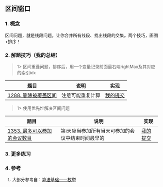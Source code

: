 ## 区间窗口

### 1. 概念
区间问题，就是线段问题，让你合并所有线段、找出线段的交集。两个技巧，画图+排序！

### 2. 解题技巧（我的总结）

> 1> 区间重叠问题，排序后，用一个变量记录前面最右端rightMax及其对应的索引idx
> 
| 题目                                                                            | 说明       | 实现                                                                            |
|-------------------------------------------------------------------------------|----------|-------------------------------------------------------------------------------|
| [1288. 删除被覆盖区间](https://leetcode.cn/problems/remove-covered-intervals/description/) | 注意可能重复计算 | [我的提交](https://leetcode.cn/problems/remove-covered-intervals/submissions/479551049/) |

> 1> 使用优先堆解决区间问题
>
| 题目                                                                            | 说明                        | 实现                                                                            |
|-------------------------------------------------------------------------------|---------------------------|-------------------------------------------------------------------------------|
| [1353. 最多可以参加的会议数目](https://leetcode.cn/problems/maximum-number-of-events-that-can-be-attended/description/) | 第i天应当参加所有当天可参加的会议中结束时间最早的 | [我的提交](https://leetcode.cn/problems/maximum-number-of-events-that-can-be-attended/submissions/479644501/) |




### 3. 更多练习


### 4. 参考
1. 大部分参考自：[算法基础——枚举](https://blog.csdn.net/weixin_45652283/article/details/131244459?utm_medium=distribute.pc_relevant.none-task-blog-2~default~baidujs_baidulandingword~default-1-131244459-blog-129442726.235^v38^pc_relevant_sort_base3&spm=1001.2101.3001.4242.2&utm_relevant_index=4) 
